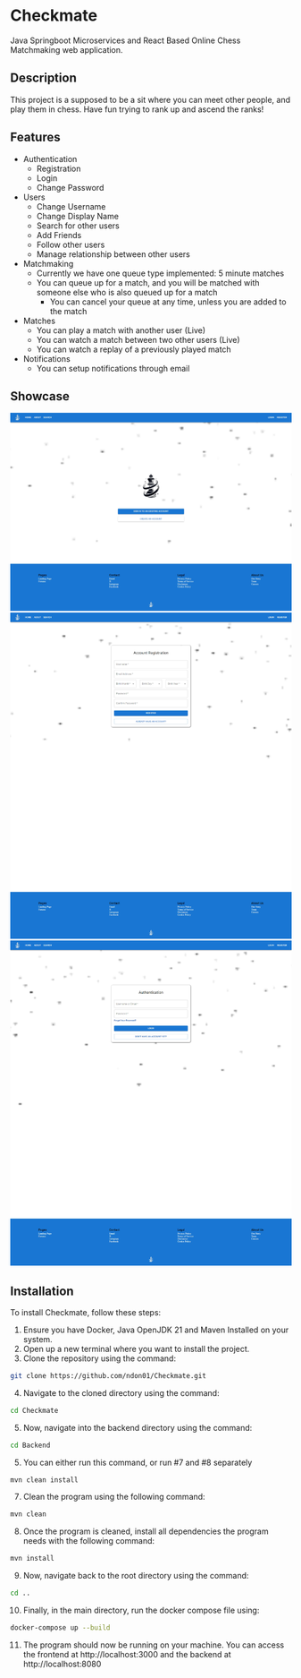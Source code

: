 # Checkmate
Java Springboot Microservices and React Based Online Chess Matchmaking web application.

## Description
This project is a supposed to be a sit where you can meet other people, and play them in chess.  Have fun trying to rank up and ascend the ranks!

## Features
- Authentication
    - Registration
    - Login
    - Change Password
- Users
  - Change Username
  - Change Display Name
  - Search for other users
  - Add Friends
  - Follow other users
  - Manage relationship between other users
- Matchmaking
  - Currently we have one queue type implemented: 5 minute matches
  - You can queue up for a match, and you will be matched with someone else who is also queued up for a match
    - You can cancel your queue at any time, unless you are added to the match
- Matches
  - You can play a match with another user (Live)
  - You can watch a match between two other users (Live)
  - You can watch a replay of a previously played match
- Notifications
  - You can setup notifications through email
 
## Showcase

<link rel="stylesheet" type="text/css" href="//cdn.jsdelivr.net/npm/slick-carousel@1.8.1/slick/slick.css"/>


<script type="text/javascript" src="//cdn.jsdelivr.net/npm/slick-carousel@1.8.1/slick/slick.min.js"></script>


<!-- Slideshow Container -->
<div class="slideshow">
  <div><img src="./Assets/LandingPage.png"></div>
  <div><img src="./Assets/RegistrationPage.png"></div>
  <div><img src="./Assets/LoginPage.png"></div>
  <!-- Add more slides as needed -->
</div>


<script type="text/javascript">
  $(document).ready(function(){
    $('.slideshow').slick({
      // Add customization options here
      dots: true,
      infinite: true,
      speed: 500,
      slidesToShow: 1,
      slidesToScroll: 1,
      autoplay: true,
      autoplaySpeed: 2000,
    });
  });
</script>


## Installation
To install Checkmate, follow these steps:
1. Ensure you have Docker, Java OpenJDK 21 and Maven Installed on your system.
2. Open up a new terminal where you want to install the project.
3. Clone the repository using the command:
```bash
git clone https://github.com/ndon01/Checkmate.git
```
4. Navigate to the cloned directory using the command:
```bash
cd Checkmate
```
5. Now, navigate into the backend directory using the command: 
```bash
cd Backend
```
5. You can either run this command, or run #7 and #8 separately
```bash
mvn clean install
```
7. Clean the program using the following command:
```bash
mvn clean
   ```
8. Once the program is cleaned, install all dependencies the program needs with the following command:
```bash
mvn install
```
9. Now, navigate back to the root directory using the command: 
```bash
cd ..
```
10. Finally, in the main directory, run the docker compose file using:
```bash
docker-compose up --build
```
11. The program should now be running on your machine.  You can access the frontend at http://localhost:3000 and the backend at http://localhost:8080
